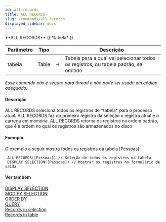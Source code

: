 ```yaml
---
id: all-records
title: ALL RECORDS
slug: /commands/all-records
displayed_sidebar: docs
---
```


<!--REF #_command_.ALL RECORDS.Syntax-->**ALL RECORDS** {( *tabela* )}<!-- END REF-->
<!--REF #_command_.ALL RECORDS.Params-->
| Parâmetro | Tipo |  | Descrição |
| --- | --- | --- | --- |
| tabela | Table | &#8594;  | Tabela para a qual vai selecionar todos os registros, ou tabela padrão, se omitido |

<!-- END REF-->

*Esse comando não é seguro para thread e não pode ser usado em código adequado.*


#### Descrição 

<!--REF #_command_.ALL RECORDS.Summary-->ALL RECORDS seleciona todos os registros de *tabela* para o processo atual.<!-- END REF--> ALL RECORDS faz do primeiro registro da seleção o registro atual e o carrega em memória. ALL RECORDS retorna os registros na ordem padrão, que é a ordem no qual os registros são armazenados no disco

#### Exemplo 

O exemplo a seguir mostra todos os registros da tabela \[Pessoas\]: 

```4d
 ALL RECORDS([Pessoas]) // Seleção de todos os registros na tabela
 DISPLAY SELECTION([Pessoas]) // Mostrar os registros no formulário de saída
```

#### Ver também 

[DISPLAY SELECTION](display-selection.md)  
[MODIFY SELECTION](modify-selection.md)  
[ORDER BY](order-by.md)  
[QUERY](query.md)  
[Records in selection](records-in-selection.md)  
[Records in table](records-in-table.md)  